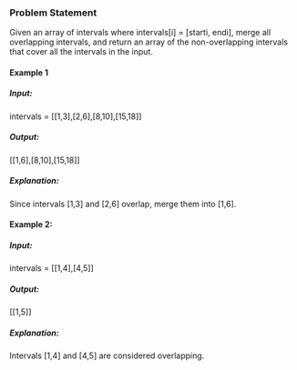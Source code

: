 ### Problem Statement

Given an array of intervals where intervals[i] = [starti, endi], merge all overlapping intervals, and return an array of the non-overlapping intervals that cover all the intervals in the input.

#### Example 1

##### Input:
intervals = [[1,3],[2,6],[8,10],[15,18]]
##### Output: 
[[1,6],[8,10],[15,18]]
#####  Explanation: 
Since intervals [1,3] and [2,6] overlap, merge them into [1,6].


#### Example 2:

##### Input: 
intervals = [[1,4],[4,5]]
#####  Output: 
[[1,5]]
#####  Explanation: 
Intervals [1,4] and [4,5] are considered overlapping.